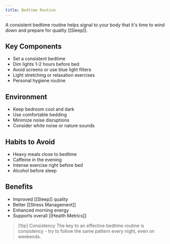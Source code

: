 ```yaml
---
title: Bedtime Routine
---
```

A consistent bedtime routine helps signal to your body that it's time to wind down and prepare for quality [[Sleep]].

## Key Components
- Set a consistent bedtime
- Dim lights 1-2 hours before bed
- Avoid screens or use blue light filters
- Light stretching or relaxation exercises
- Personal hygiene routine

## Environment
- Keep bedroom cool and dark
- Use comfortable bedding
- Minimize noise disruptions
- Consider white noise or nature sounds

## Habits to Avoid
- Heavy meals close to bedtime
- Caffeine in the evening
- Intense exercise right before bed
- Alcohol before sleep

## Benefits
- Improved [[Sleep]] quality
- Better [[Stress Management]]
- Enhanced morning energy
- Supports overall [[Health Metrics]]

> [!tip] Consistency
> The key to an effective bedtime routine is consistency - try to follow the same pattern every night, even on weekends.

